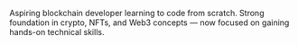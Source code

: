 Aspiring blockchain developer learning to code from scratch.
Strong foundation in crypto, NFTs, and Web3 concepts — now focused on gaining hands-on technical skills.
